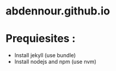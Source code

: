 # abdennour.github.io


# Prequiesites :

 - Install jekyll (use bundle)
 - Install nodejs and npm (use nvm)
